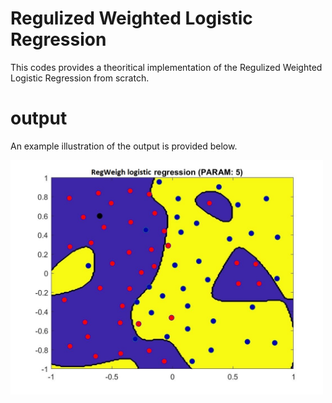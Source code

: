 # Regulized Weighted Logistic Regression

This codes provides a theoritical implementation of the Regulized Weighted Logistic Regression from scratch.


# output

An example illustration of the output is provided below.

<img src="RWLR_output.jpg" width="500">
